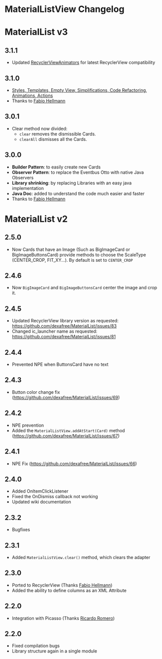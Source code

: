 # MaterialListView Changelog

# MaterialList v3

## 3.1.1
* Updated [RecyclerViewAnimators](https://github.com/wasabeef/recyclerview-animators) for latest RecyclerView compatibility

## 3.1.0
* [Styles, Templates, Empty View, Simplifications, Code Refactoring, Animations, Actions](https://github.com/dexafree/MaterialList/pull/98)
* Thanks to [Fabio Hellmann](https://github.com/FHellmann)

## 3.0.1
* Clear method now divided:
    * `clear` removes the dismissible Cards.
    * `clearAll` dismisses all the Cards.

## 3.0.0
* **Builder Pattern**: to easily create new Cards
* **Observer Pattern**: to replace the Eventbus Otto with native Java Observers
* **Library shrinking**: by replacing Libraries with an easy java implementation
* **Java Doc**: added to understand the code much easier and faster
* Thanks to [Fabio Hellmann](https://github.com/FHellmann)

# MaterialList v2

## 2.5.0
* Now Cards that have an Image (Such as BigImageCard or BigImageButtonsCard) provide methods to choose the ScaleType (CENTER_CROP, FIT_XY...). By default is set to `CENTER_CROP`

## 2.4.6
* Now `BigImageCard` and `BigImageButtonsCard` center the image and crop it.

## 2.4.5
* Updated RecyclerView library version as requested: https://github.com/dexafree/MaterialList/issues/83
* Changed ic_launcher name as requested: https://github.com/dexafree/MaterialList/issues/81

## 2.4.4
* Prevented NPE when ButtonsCard have no text

## 2.4.3
* Button color change fix (https://github.com/dexafree/MaterialList/issues/69)

## 2.4.2
* NPE prevention
* Added the `MaterialListView.addAtStart(Card)` method (https://github.com/dexafree/MaterialList/issues/67)

## 2.4.1
* NPE Fix (https://github.com/dexafree/MaterialList/issues/66)

## 2.4.0
* Added OnItemClickListener
* Fixed the OnDismiss callback not working
* Updated wiki documentation

## 2.3.2
* Bugfixes

## 2.3.1
* Added `MaterialListView.clear()` method, which clears the adapter

## 2.3.0
* Ported to RecyclerView (Thanks [Fabio Hellmann](https://github.com/FHellmann))
* Added the ability to define columns as an XML Attribute

## 2.2.0
* Integration with Picasso (Thanks [Ricardo Romero](https://github.com/RicardoRB))

## 2.2.0
* Fixed compilation bugs
* Library structure again in a single module
